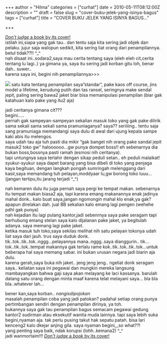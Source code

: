 +++
author = "Hilma"
categories = ["curhat"]
date = 2010-05-11T08:12:00Z
description = ""
draft = false
slug = "cover-buku-jelek-yang-isinya-bagus"
tags = ["curhat"]
title = "COVER BUKU JELEK YANG ISINYA BAGUS..."

+++

[*Don’t judge* a *book* by its cover!](http://www.eycb.coe.int/eycbwwwroot/HRE/eng/documents/LL%20english%20final.pdf)  
 istilah ini,siapa yang gak tau.. dan tentu saja kita sering jadi objek dan pelaku. jujur saja walopun sedikit, kita sering liat orang dari penampilannya. betul tidak??!! ^_^  
 nah disaat ini..sodara2,saya mau cerita tentang saya (eleh eleh cit,cerita tentang lu lagi..) ya gimana ya, saya itu sering jadi korban gitu loh, benar dah.. suwer..  
 karena saya ini, begini nih penampilannya>>>

[![](https://i2.wp.com/1.bp.blogspot.com/_ft2guLgJppw/S-jNGZxxEPI/AAAAAAAAAII/0AcP7Dnr66s/s200/n685071309_1223950_8667.jpg?w=780)](https://i0.wp.com/1.bp.blogspot.com/_ft2guLgJppw/S-jNGZxxEPI/AAAAAAAAAII/0AcP7Dnr66s/s1600/n685071309_1223950_8667.jpg) satu kata tentang penampilan saya”standar”, pake kaos off course, jins model a lifetime, kerudung putih dan tas ransel, seringnya make sendal jepit, paling sering bawa2 jaket biar bisa memanipulasi penampilan (biar gak katahuan kalo pake yang itu2 aja)

jadi ceritanya gimana cit???  
 begini…..  
 pernah gak sampeyan-sampeyan sekalian masuk toko yang gak pake dilirik sama sekali sama sekali sama pramuniaganya? saya?? seriiiing.. tentu saja sang pramuniaga memandangi saya dulu di awal dari ujung kepala sampe kaki abis itu melengos.  
 saya udah tau aja tuh pasti dia mikir “gak banget nih orang pake sandal jepit masuk2 toko gw” haloooooo…gw punya dompet boss!! eh sebenarnya dia bukan boss,bossnya pasti ramah (esmosi nih ceritanya).  
 tapi untungnya saya terlahir dengan sikap peduli setan.. eh peduli malaikat! syukur-syukur saya dapet barang yang bisa dibeli di toko yang penjaga kaya begituan, dengan langkah pongah sumringah melenggang dari kasir,saya memandang tuh pelayan,moddyaar lu,gw borong toko luuu… (jangan tertipu,itu jarang terjadi ^_^)

nah kemaren dulu itu juga pernah saya pergi ke tempat makan. sebenarnya itu tempat makan biasa2 aja, tapi karena emang makanannya enak jadinya mahal donk.. kalo buat saya,jangan ngomongin mahal klo enak,ya gak? apapun direlakan dah. jual BB sekalian kalo emang lagi pengen (wehehe pdhl gak punya)  
 nah kejadian itu lagi pulang kantor,jadi sebenrnya saya pake seragam tapi berhubung emang stelan saya kalo dijalanan pake jaket, ya begitulah adanya. saya memang lagi pake jaket.  
 ketika masuk tuh toko,saya sekilas melihat nih satu pelayan tokonya udah liat saya dari jauh. trus saya duduk donk.  
 tik..tok..tik..tok..nggg…pelayannya mana..nggg..saya dianggurin.. tik…tok..tik..tok..tempat makannya gak terlalu rame kok..tik..tok..tik..tok…untuk beberapa hal saya memang sabar. ini bukan urusan negara jadi biarin aja dulu.  
 karena gerah,saya buka nih jaket.. jeng jeng jeng.. ngeliat donk seragam saya.. keliatan saya ini pegawai dan mungkin mereka langsung mambayangkan bahwa gaji saya akan melayang ke laci kassanya. barulah datang satu orang dengan minta maaf karena telat melayani saya… bla bla bla..whatever lah…

bener kan,saya korban.. *nangisdipojokan*  
 masalah penampilan coba yang jadi patokan? padahal setiap orang punya pertimbangan sendiri dengan penampilan dirinya, ya toh.  
 bukannya saya gak tau penampilan bagus semacam pegawai gedung kantor2 sudirman atau eksekutif wanita muda lainnya. tapi saya lebih suka begini,nyaman aja. tak perlu pusing takut hak sepatu patah. bisa lari kenceng2 kalo dkejar anjing gila. saya nyaman begini,,,so what??!  
 yang penting saya baik, ndak korupsi (lohh..kemana2) ^_^  
 jadi wanmortaim!!! [*Don’t judge* a *book* by its cover!](http://www.eycb.coe.int/eycbwwwroot/HRE/eng/documents/LL%20english%20final.pdf)

